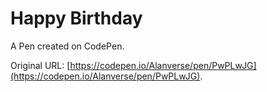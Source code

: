 # Happy Birthday

A Pen created on CodePen.

Original URL: [https://codepen.io/Alanverse/pen/PwPLwJG](https://codepen.io/Alanverse/pen/PwPLwJG).

